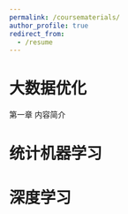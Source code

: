 ```yaml
---
permalink: /coursematerials/
author_profile: true
redirect_from:
  - /resume
---
```

大数据优化
======
第一章  内容简介

统计机器学习
======

深度学习
======
